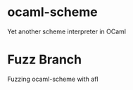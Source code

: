 

# ocaml-scheme
Yet another scheme interpreter in OCaml 

# Fuzz Branch
Fuzzing ocaml-scheme with afl
